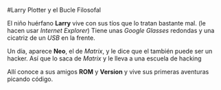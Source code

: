 #Larry Plotter y el Bucle Filosofal

El niño huérfano **Larry** vive con sus tíos que lo tratan bastante mal.
(le hacen usar *Internet Explorer*)
Tiene unas *Google Glasses* redondas y una cicatriz de un *USB* en la frente.

Un día, aparece **Neo**, el de *Matrix*, y le dice que el también puede ser un hacker.
Así que lo saca de *Matrix* y le lleva a una escuela de hacking

Allí conoce a sus amigos **ROM** y **Version** y vive sus primeras aventuras picando código.


